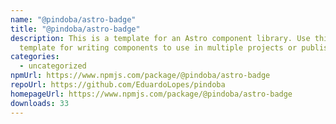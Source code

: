 ```yaml
---
name: "@pindoba/astro-badge"
title: "@pindoba/astro-badge"
description: This is a template for an Astro component library. Use this
  template for writing components to use in multiple projects or publish to NPM.
categories:
  - uncategorized
npmUrl: https://www.npmjs.com/package/@pindoba/astro-badge
repoUrl: https://github.com/EduardoLopes/pindoba
homepageUrl: https://www.npmjs.com/package/@pindoba/astro-badge
downloads: 33
---
```

